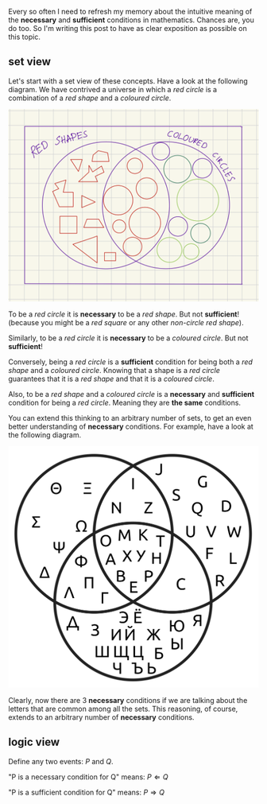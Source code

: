 [category]: <> (Math)
[date]: <> (2024/09/14)
[title]: <> (Necessary and sufficient conditions in mathematics)
[pandoc]: <> (--mathjax)

Every so often I need to refresh my memory about the intuitive meaning of the **necessary** and **sufficient** conditions in mathematics. Chances are, you do too. So I'm writing this post to have as clear exposition as possible on this topic.

## set view

Let's start with a set view of these concepts. Have a look at the following diagram. We have contrived a universe in which a _red circle_ is a combination of a _red shape_ and a _coloured circle_.

![set view](../images/necessary-sufficient/venn.png)

To be a _red circle_ it is **necessary** to be a _red shape_. But not **sufficient**! (because you might be a _red square_ or any other _non-circle red shape_).

Similarly, to be a _red circle_ it is **necessary** to be a _coloured circle_. But not **sufficient**!

Conversely, being a _red circle_ is a **sufficient** condition for being both a _red shape_ and a _coloured circle_. Knowing that a shape is a _red circle_ guarantees that it is a _red shape_ and that it is a _coloured circle_.

Also, to be a _red shape_ and a _coloured circle_ is a **necessary** and **sufficient** condition for being a _red circle_. Meaning they are **the same** conditions.

You can extend this thinking to an arbitrary number of sets, to get an even better understanding of **necessary** conditions. For example, have a look at the following diagram.

![venn diagram letters](../images/necessary-sufficient/venn-letters.png)

Clearly, now there are 3 **necessary** conditions if we are talking about the letters that are common among all the sets. This reasoning, of course, extends to an arbitrary number of **necessary** conditions.

## logic view

Define any two events: $P$ and $Q$.

"P is a necessary condition for Q" means: $P \Leftarrow Q$

"P is a sufficient condition for Q" means: $P \Rightarrow Q$
